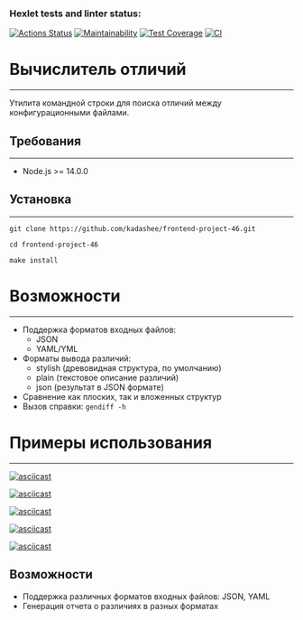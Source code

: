 ### Hexlet tests and linter status:
[![Actions Status](https://github.com/kadashee/frontend-project-46/actions/workflows/hexlet-check.yml/badge.svg)](https://github.com/kadashee/frontend-project-46/actions)
[![Maintainability](https://api.codeclimate.com/v1/badges/43cce3b342d7100009c5/maintainability)](https://codeclimate.com/github/kadashee/frontend-project-46/maintainability)
[![Test Coverage](https://api.codeclimate.com/v1/badges/43cce3b342d7100009c5/test_coverage)](https://codeclimate.com/github/kadashee/frontend-project-46/test_coverage)
[![CI](https://github.com/kadashee/frontend-project-46/actions/workflows/ci.yml/badge.svg)](https://github.com/kadashee/frontend-project-46/actions/workflows/ci.yml)

# Вычислитель отличий
________________

Утилита командной строки для поиска отличий между конфигурационными файлами.

## Требования

_______________________________________

- Node.js >= 14.0.0

## Установка

________________________________

```
git clone https://github.com/kadashee/frontend-project-46.git

cd frontend-project-46

make install
```

# Возможности

___________________________

- Поддержка форматов входных файлов:
    - JSON
    - YAML/YML
- Форматы вывода различий:
    - stylish (древовидная структура, по умолчанию)
    - plain (текстовое описание различий)
    - json (результат в JSON формате)
- Сравнение как плоских, так и вложенных структур
- Вызов справки: `gendiff -h`

# Примеры использования

_____________________________
[![asciicast](https://asciinema.org/a/vIdOVORLm6Ukuh6TIzNbSKG10.svg)](https://asciinema.org/a/vIdOVORLm6Ukuh6TIzNbSKG10)

[![asciicast](https://asciinema.org/a/odiVe53ikqUtj9jcCLJihbMxE.svg)](https://asciinema.org/a/odiVe53ikqUtj9jcCLJihbMxE)

[![asciicast](https://asciinema.org/a/VuFANAb9YhBMopS9KZMaPAST9.svg)](https://asciinema.org/a/VuFANAb9YhBMopS9KZMaPAST9)

[![asciicast](https://asciinema.org/a/Hdqx1CRO1Tq1RuNIkeD9ewsfE.svg)](https://asciinema.org/a/Hdqx1CRO1Tq1RuNIkeD9ewsfE)

[![asciicast](https://asciinema.org/a/8lhiilZzQaEoZecIq6HTXveNs.svg)](https://asciinema.org/a/8lhiilZzQaEoZecIq6HTXveNs)
## Возможности

- Поддержка различных форматов входных файлов: JSON, YAML
- Генерация отчета о различиях в разных форматах
